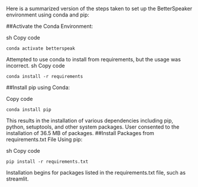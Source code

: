 Here is a summarized version of the steps taken to set up the BetterSpeaker environment using conda and pip:

##Activate the Conda Environment:

sh
Copy code
```
conda activate betterspeak
```
Attempted to use conda to install from requirements, but the usage was incorrect.
sh
Copy code
```
conda install -r requirements
```

##Install pip using Conda:

Copy code
```
conda install pip
```
This results in the installation of various dependencies including pip, python, setuptools, and other system packages.
User consented to the installation of 36.5 MB of packages.
##Install Packages from requirements.txt File Using pip:

sh
Copy code
```
pip install -r requirements.txt
```
Installation begins for packages listed in the requirements.txt file, such as streamlit.
